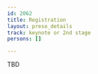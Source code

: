 ```yaml
---
id: 2062
title: Registration
layout: preso_details
track: keynote or 2nd stage
persons: []

---
```

TBD